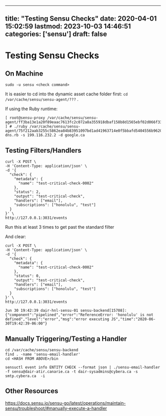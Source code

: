 
---
title: "Testing Sensu Checks"
date: 2020-04-01 15:02:59
lastmod: 2023-10-03 14:46:51
categories: ['sensu']
draft: false
---


# Testing Sensu Checks
## On Machine
```
sudo -u sensu <check command>
```

It is easier to cd into the dynamic asset cache folder first:
`cd /var/cache/sensu/sensu-agent/???` .

If using the Ruby runtime:

```
[ root@sensu-proxy /var/cache/sensu/sensu-agent/ff3ba13e1a20f89eaac7613fc2c072a8a355918dbaf158b8d1565ebf02d066f3382dde872c1d80002ded762d8a3a860ccce20410b8dedb47b69fd7038e918dde/bin ] # ./ruby /var/cache/sensu/sensu-agent/75f212aab3255c5862ea84b83951097bd1ad41963714e0f5bbafd5404556b962091d5c95790b3e5f10ac9a728838887f16d84af33e4956bd2265c77d61fbda54/bin/check-dns.rb -s 199.116.232.2 -d google.ca
```

## Testing Filters/Handlers
```
curl -X POST \
-H 'Content-Type: application/json' \
-d '{
  "check": {
    "metadata": {
      "name": "test-critical-check-0002"
    },
    "status": 2,
    "output": "test-critical-check",
    "handlers": ["email"],
    "subscriptions": ["honolulu", "test"]
  }
}' \
http://127.0.0.1:3031/events 
```

Run this at least 3 times to get past the standard filter

And clear:
```
curl -X POST \
-H 'Content-Type: application/json' \
-d '{
  "check": {
    "metadata": {
      "name": "test-critical-check-0002"
    },
    "status": 0,
    "output": "test-critical-check",
    "handlers": ["email"],
    "subscriptions": ["honolulu", "test"]
  }
}' \
http://127.0.0.1:3031/events 
```

```
Jun 30 19:42:39 dair-hnl-sensu-01 sensu-backend[15708]: {"component":"pipelined","error":"ReferenceError: 'honolulu' is not defined","level":"error","msg":"error executing JS","time":"2020-06-30T19:42:39-06:00"}
```


## Manually Triggering/Testing a Handler

```
cd /var/cache/sensu/sensu-backend
find . -name 'sensu-email-handler'
cd <HASH FROM ABOVE>/bin

sensuctl event info ENTITY CHECK --format json | ./sensu-email-handler -f sensu@dair-atir.canarie.ca -t dair-sysadmins@cybera.ca -s smtp.cybera.ca  -i
```
## Other Resources
https://docs.sensu.io/sensu-go/latest/operations/maintain-sensu/troubleshoot/#manually-execute-a-handler

<!-- #public #sensu -->

<!-- {BearID:1C0AFCA6-28B6-43A8-B5F8-9B143E15A225-1087-000085409E159F25} -->
